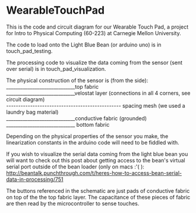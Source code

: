 # WearableTouchPad

This is the code and circuit diagram for our Wearable Touch Pad, a project for Intro to Physical Computing (60-223) at Carnegie Mellon University. 

The code to load onto the Light Blue Bean (or arduino uno) is in touch_pad_testing. 

The processing code to visualize the data coming from the sensor (sent over serial) is in touch_pad_visualization. 

The physical construction of the sensor is (from the side):<br>
_____________________________top fabric<br>
_____________________________velostat layer (connections in all 4 corners, see circuit diagram)<br>
------------------------------------------------ spacing mesh (we used a laundry bag material)<br>
_____________________________conductive fabric (grounded)<br>
_____________________________ bottom fabric

Depending on the physical properties of the sensor you make, the linearization constants in the arduino code will need to be fiddled with. 

If you wish to visualize the serial data coming from the light blue bean you will want to check out this post about getting access to the bean's virtual serial port outside of the bean loader (only on macs :'(  ): http://beantalk.punchthrough.com/t/heres-how-to-access-bean-serial-data-in-processing/751

The buttons referenced in the schematic are just pads of conductive fabric on top of the the top fabric layer. The capacitance of these pieces of fabric are then read by the microcontroller to sense touches.
